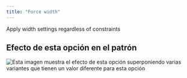 ```yaml
---
title: "Force width"
---
```


Apply width settings regardless of constraints

## Efecto de esta opción en el patrón

![Esta imagen muestra el efecto de esta opción superponiendo varias variantes que tienen un valor diferente para esta opción](tiberius_forcewidth_sample.svg "Efecto de esta opción en el patrón")
